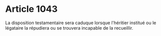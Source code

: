 # Article 1043

La disposition testamentaire sera caduque lorsque l'héritier institué ou le légataire la répudiera ou se trouvera incapable de la recueillir.

